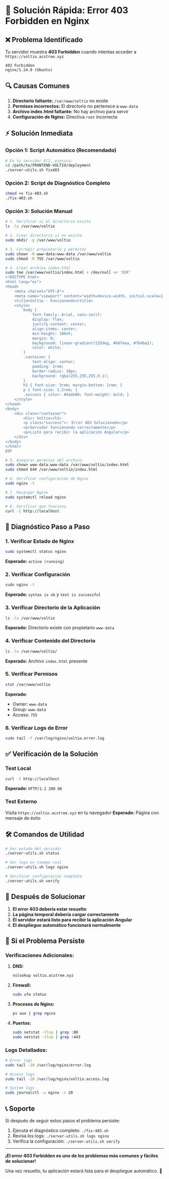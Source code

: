 # 🚨 Solución Rápida: Error 403 Forbidden en Nginx

## ❌ Problema Identificado

Tu servidor muestra **403 Forbidden** cuando intentas acceder a `https://voltio.acstree.xyz`

```
403 Forbidden
nginx/1.24.0 (Ubuntu)
```

## 🔍 Causas Comunes

1. **Directorio faltante:** `/var/www/voltio` no existe
2. **Permisos incorrectos:** El directorio no pertenece a `www-data`
3. **Archivo index.html faltante:** No hay archivo para servir
4. **Configuración de Nginx:** Directiva `root` incorrecta

## ⚡ Solución Inmediata

### Opción 1: Script Automático (Recomendado)

```bash
# En tu servidor EC2, ejecuta:
cd /path/to/FRONTEND-VOLTIO/deployment
./server-utils.sh fix403
```

### Opción 2: Script de Diagnóstico Completo

```bash
chmod +x fix-403.sh
./fix-403.sh
```

### Opción 3: Solución Manual

```bash
# 1. Verificar si el directorio existe
ls -la /var/www/voltio

# 2. Crear directorio si no existe
sudo mkdir -p /var/www/voltio

# 3. Corregir propietario y permisos
sudo chown -R www-data:www-data /var/www/voltio
sudo chmod -R 755 /var/www/voltio

# 4. Crear archivo index.html
sudo tee /var/www/voltio/index.html > /dev/null << 'EOF'
<!DOCTYPE html>
<html lang="es">
<head>
    <meta charset="UTF-8">
    <meta name="viewport" content="width=device-width, initial-scale=1.0">
    <title>Voltio - Funcionando</title>
    <style>
        body {
            font-family: Arial, sans-serif;
            display: flex;
            justify-content: center;
            align-items: center;
            min-height: 100vh;
            margin: 0;
            background: linear-gradient(135deg, #667eea, #764ba2);
            color: white;
        }
        .container {
            text-align: center;
            padding: 2rem;
            border-radius: 10px;
            background: rgba(255,255,255,0.1);
        }
        h1 { font-size: 3rem; margin-bottom: 1rem; }
        p { font-size: 1.2rem; }
        .success { color: #4ade80; font-weight: bold; }
    </style>
</head>
<body>
    <div class="container">
        <h1>⚡ Voltio</h1>
        <p class="success">✅ Error 403 Solucionado</p>
        <p>Servidor funcionando correctamente</p>
        <p>Listo para recibir la aplicación Angular</p>
    </div>
</body>
</html>
EOF

# 5. Asegurar permisos del archivo
sudo chown www-data:www-data /var/www/voltio/index.html
sudo chmod 644 /var/www/voltio/index.html

# 6. Verificar configuración de Nginx
sudo nginx -t

# 7. Recargar Nginx
sudo systemctl reload nginx

# 8. Verificar que funciona
curl -I http://localhost
```

## 🔧 Diagnóstico Paso a Paso

### 1. Verificar Estado de Nginx

```bash
sudo systemctl status nginx
```

**Esperado:** `active (running)`

### 2. Verificar Configuración

```bash
sudo nginx -t
```

**Esperado:** `syntax is ok` y `test is successful`

### 3. Verificar Directorio de la Aplicación

```bash
ls -la /var/www/voltio
```

**Esperado:** Directorio existe con propietario `www-data`

### 4. Verificar Contenido del Directorio

```bash
ls -la /var/www/voltio/
```

**Esperado:** Archivo `index.html` presente

### 5. Verificar Permisos

```bash
stat /var/www/voltio
```

**Esperado:**

- Owner: `www-data`
- Group: `www-data`
- Access: `755`

### 6. Verificar Logs de Error

```bash
sudo tail -f /var/log/nginx/voltio.error.log
```

## ✅ Verificación de la Solución

### Test Local

```bash
curl -I http://localhost
```

**Esperado:** `HTTP/1.1 200 OK`

### Test Externo

Visita `https://voltio.acstree.xyz` en tu navegador
**Esperado:** Página con mensaje de éxito

## 🛠️ Comandos de Utilidad

```bash
# Ver estado del servidor
./server-utils.sh status

# Ver logs en tiempo real
./server-utils.sh logs nginx

# Verificar configuración completa
./server-utils.sh verify
```

## 🔄 Después de Solucionar

1. **El error 403 debería estar resuelto**
2. **La página temporal debería cargar correctamente**
3. **El servidor estará listo para recibir la aplicación Angular**
4. **El despliegue automático funcionará normalmente**

## 🚨 Si el Problema Persiste

### Verificaciones Adicionales:

1. **DNS:**

   ```bash
   nslookup voltio.acstree.xyz
   ```

2. **Firewall:**

   ```bash
   sudo ufw status
   ```

3. **Procesos de Nginx:**

   ```bash
   ps aux | grep nginx
   ```

4. **Puertos:**
   ```bash
   sudo netstat -tlnp | grep :80
   sudo netstat -tlnp | grep :443
   ```

### Logs Detallados:

```bash
# Error logs
sudo tail -20 /var/log/nginx/error.log

# Access logs
sudo tail -20 /var/log/nginx/voltio.access.log

# System logs
sudo journalctl -u nginx -n 20
```

## 📞 Soporte

Si después de seguir estos pasos el problema persiste:

1. Ejecuta el diagnóstico completo: `./fix-403.sh`
2. Revisa los logs: `./server-utils.sh logs nginx`
3. Verifica la configuración: `./server-utils.sh verify`

---

**¡El error 403 Forbidden es uno de los problemas más comunes y fáciles de solucionar!**

Una vez resuelto, tu aplicación estará lista para el despliegue automático. 🚀
